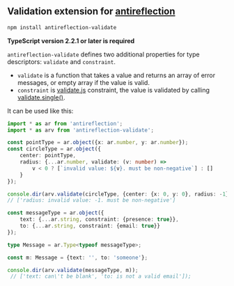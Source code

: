 ## Validation extension for [antireflection](https://github.com/fictitious/antireflection/blob/master/packages/antireflection/README.md)

```sh
npm install antireflection-validate
```

**TypeScript version 2.2.1 or later is required**

`antireflection-validate` defines two additional properties for type descriptors: `validate` and `constraint`.

- `validate` is a function that takes a value and returns an array of error messages, or empty array if the value is valid.
- `constraint` is [validate.js](http://validatejs.org) constraint, the value is validated by calling [validate.single()](http://validatejs.org/#validate-single).

It can be used like this:
```typescript
import * as ar from 'antireflection';
import * as arv from 'antireflection-validate';

const pointType = ar.object({x: ar.number, y: ar.number});
const circleType = ar.object({
    center: pointType,
    radius: {...ar.number, validate: (v: number) =>
        v < 0 ? [`invalid value: ${v}. must be non-negative`] : []
    }
});

console.dir(arv.validate(circleType, {center: {x: 0, y: 0}, radius: -1}));
// ['radius: invalid value: -1. must be non-negative']

const messageType = ar.object({
    text: {...ar.string, constraint: {presence: true}},
    to: {...ar.string, constraint: {email: true}}
});

type Message = ar.Type<typeof messageType>;

const m: Message = {text: '', to: 'someone'};

console.dir(arv.validate(messageType, m));
 // ['text: can\'t be blank', 'to: is not a valid email']);

```

